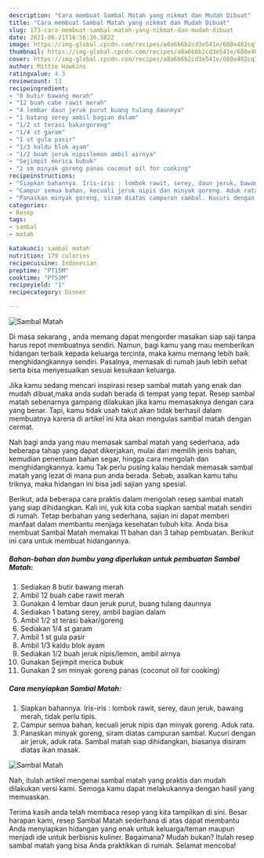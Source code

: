 ```yaml
---
description: "Cara membuat Sambal Matah yang nikmat dan Mudah Dibuat"
title: "Cara membuat Sambal Matah yang nikmat dan Mudah Dibuat"
slug: 173-cara-membuat-sambal-matah-yang-nikmat-dan-mudah-dibuat
date: 2021-06-21T16:56:36.582Z
image: https://img-global.cpcdn.com/recipes/a8a6b6b2cd3e541e/680x482cq70/sambal-matah-foto-resep-utama.jpg
thumbnail: https://img-global.cpcdn.com/recipes/a8a6b6b2cd3e541e/680x482cq70/sambal-matah-foto-resep-utama.jpg
cover: https://img-global.cpcdn.com/recipes/a8a6b6b2cd3e541e/680x482cq70/sambal-matah-foto-resep-utama.jpg
author: Mittie Hawkins
ratingvalue: 4.3
reviewcount: 13
recipeingredient:
- "8 butir bawang merah"
- "12 buah cabe rawit merah"
- "4 lembar daun jeruk purut buang tulang daunnya"
- "1 batang serey ambil bagian dalam"
- "1/2 st terasi bakargoreng"
- "1/4 st garam"
- "1 st gula pasir"
- "1/3 kaldu blok ayam"
- "1/2 buah jeruk nipislemon ambil airnya"
- "Sejimpit merica bubuk"
- "2 sm minyak goreng panas coconut oil for cooking"
recipeinstructions:
- "Siapkan bahannya. Iris-iris : lombok rawit, serey, daun jeruk, bawang merah, tidak perlu tipis."
- "Campur semua bahan, kecuali jeruk nipis dan minyak goreng. Aduk rata."
- "Panaskan minyak goreng, siram diatas campuran sambal. Kucuri dengan air jeruk, aduk rata. Sambal matah siap dihidangkan, biasanya disiram diatas ikan masak."
categories:
- Resep
tags:
- sambal
- matah

katakunci: sambal matah 
nutrition: 179 calories
recipecuisine: Indonesian
preptime: "PT15M"
cooktime: "PT53M"
recipeyield: "1"
recipecategory: Dinner

---
```



![Sambal Matah](https://img-global.cpcdn.com/recipes/a8a6b6b2cd3e541e/680x482cq70/sambal-matah-foto-resep-utama.jpg)

Di masa  sekarang , anda memang dapat mengorder masakan siap saji tanpa harus repot membuatnya sendiri. Namun, bagi kamu yang mau memberikan hidangan terbaik kepada keluarga tercinta, maka kamu memang lebih baik menghidangkannya sendiri. Pasalnya, memasak di rumah jauh lebih sehat serta bisa menyesuaikan sesuai kesukaan keluarga.

Jika kamu sedang mencari inspirasi resep sambal matah yang enak dan mudah dibuat,maka anda sudah berada di tempat yang tepat. Resep sambal matah  sebenarnya gampang dilakukan jika kamu memasaknya dengan cara yang benar. Tapi, kamu tidak usah takut akan tidak berhasil dalam membuatnya 
karena di artikel ini kita akan mengulas sambal matah dengan cermat.  



Nah bagi anda yang mau memasak sambal matah yang sederhana, ada beberapa tahap yang dapat dikerjakan, mulai dari memilih jenis bahan, kemudian penentuan bahan segar, hingga cara mengolah dan menghidangkannya. kamu Tak perlu pusing kalau hendak memasak sambal matah yang lezat di mana pun anda berada. Sebab, asalkan kamu  tahu triknya, maka hidangan ini bisa jadi sajian yang spesial.

Berikut, ada beberapa cara praktis  dalam mengolah resep sambal matah yang siap dihidangkan. Kali ini, yuk kita coba siapkan sambal matah sendiri di rumah. Tetap berbahan yang sederhana, sajian ini dapat memberi manfaat dalam membantu menjaga kesehatan tubuh kita. Anda bisa membuat Sambal Matah memakai 11 bahan dan 3 tahap pembuatan. Berikut ini cara untuk membuat hidangannya.

<!--inarticleads1-->

##### Bahan-bahan dan bumbu yang diperlukan untuk pembuatan Sambal Matah:

1. Sediakan 8 butir bawang merah
1. Ambil 12 buah cabe rawit merah
1. Gunakan 4 lembar daun jeruk purut, buang tulang daunnya
1. Sediakan 1 batang serey, ambil bagian dalam
1. Ambil 1/2 st terasi bakar/goreng
1. Sediakan 1/4 st garam
1. Ambil 1 st gula pasir
1. Ambil 1/3 kaldu blok ayam
1. Sediakan 1/2 buah jeruk nipis/lemon, ambil airnya
1. Gunakan Sejimpit merica bubuk
1. Gunakan 2 sm minyak goreng panas (coconut oil for cooking)




<!--inarticleads2-->

##### Cara menyiapkan Sambal Matah:

1. Siapkan bahannya. Iris-iris : lombok rawit, serey, daun jeruk, bawang merah, tidak perlu tipis.
1. Campur semua bahan, kecuali jeruk nipis dan minyak goreng. Aduk rata.
1. Panaskan minyak goreng, siram diatas campuran sambal. Kucuri dengan air jeruk, aduk rata. Sambal matah siap dihidangkan, biasanya disiram diatas ikan masak.
<img src="//assets-global.cpcdn.com/assets/icons/button_play-2c75c40dde080a61004c1f40b05d8f140eaff45d7e9e6481dc71c63d2e7c4909.png" alt="Sambal Matah">



Nah, itulah artikel mengenai  sambal matah  yang praktis dan mudah dilakukan versi kami. Semoga kamu dapat melakukannya dengan hasil yang memuaskan. 

Terima kasih anda telah membaca resep yang kita tampilkan di sini. Besar harapan kami, resep  Sambal Matah sederhana di atas dapat membantu Anda menyiapkan hidangan yang enak untuk keluarga/teman maupun menjadi ide untuk berbisnis kuliner. Bagaimana? Mudah bukan? Itulah resep sambal matah yang bisa Anda praktikkan di rumah. Selamat mencoba!

